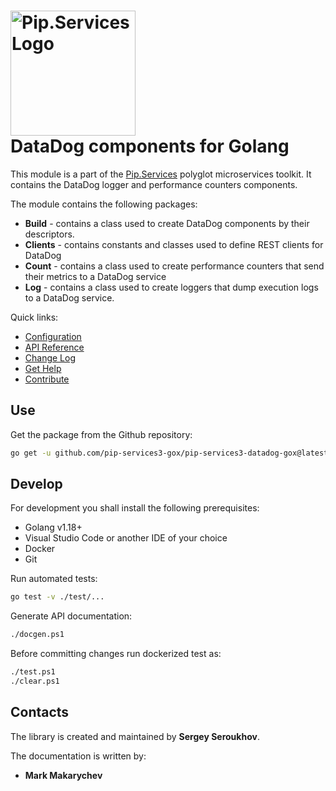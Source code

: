# <img src="https://uploads-ssl.webflow.com/5ea5d3315186cf5ec60c3ee4/5edf1c94ce4c859f2b188094_logo.svg" alt="Pip.Services Logo" width="200"> <br/> DataDog components for Golang

This module is a part of the [Pip.Services](http://pipservices.org) polyglot microservices toolkit.
It contains the DataDog logger and performance counters components.

The module contains the following packages:
- **Build** - contains a class used to create DataDog components by their descriptors.
- **Clients** - contains constants and classes used to define REST clients for DataDog
- **Count** - contains a class used to create performance counters that send their metrics to a DataDog service
- **Log** - contains a class used to create loggers that dump execution logs to a DataDog service.

<a name="links"></a> Quick links:

* [Configuration](http://docs.pipservices.org/concepts/configuration/)
* [API Reference](https://godoc.org/github.com/pip-services3-gox/pip-services3-datadog-gox/)
* [Change Log](CHANGELOG.md)
* [Get Help](http://docs.pipservices.org/get_help/)
* [Contribute](http://docs.pipservices.org/contribute/)

## Use


Get the package from the Github repository:
```bash
go get -u github.com/pip-services3-gox/pip-services3-datadog-gox@latest
```

## Develop

For development you shall install the following prerequisites:
* Golang v1.18+
* Visual Studio Code or another IDE of your choice
* Docker
* Git

Run automated tests:
```bash
go test -v ./test/...
```

Generate API documentation:
```bash
./docgen.ps1
```

Before committing changes run dockerized test as:
```bash
./test.ps1
./clear.ps1
```

## Contacts

The library is created and maintained by **Sergey Seroukhov**.

The documentation is written by:
- **Mark Makarychev**